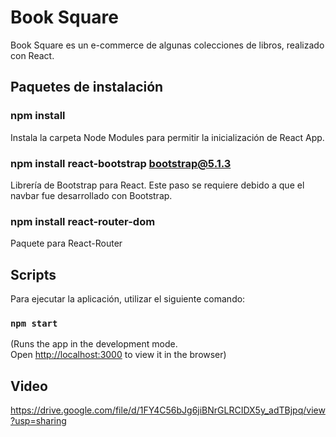 # Book Square

Book Square es un e-commerce de algunas colecciones de libros, realizado con React.


## Paquetes de instalación

### npm install

Instala la carpeta Node Modules para permitir la inicialización de React App.

### npm install react-bootstrap bootstrap@5.1.3

Librería de Bootstrap para React. Este paso se requiere debido a que el navbar fue desarrollado con Bootstrap.

### npm install react-router-dom

Paquete para React-Router


## Scripts

Para ejecutar la aplicación, utilizar el siguiente comando:

### `npm start`

(Runs the app in the development mode.\
Open [http://localhost:3000](http://localhost:3000) to view it in the browser)


## Video
https://drive.google.com/file/d/1FY4C56bJg6jiBNrGLRCIDX5y_adTBjpq/view?usp=sharing
